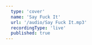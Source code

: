 ```yaml
---
  type: 'cover'
  name: 'Say Fuck It'
  url: '/audio/Say Fuck It.mp3'
  recordingType: 'live'
  published: true
---
```

